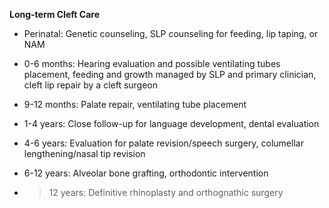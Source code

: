 **Long-term Cleft Care**

- Perinatal: Genetic counseling, SLP counseling for feeding, lip taping, or NAM

- 0-6 months: Hearing evaluation and possible ventilating tubes placement, feeding and growth managed by SLP and primary clinician, cleft lip repair by a cleft surgeon

- 9-12 months: Palate repair, ventilating tube placement

- 1-4 years: Close follow-up for language development, dental evaluation

- 4-6 years: Evaluation for palate revision/speech surgery, columellar lengthening/nasal tip revision

- 6-12 years: Alveolar bone grafting, orthodontic intervention

- > 12 years: Definitive rhinoplasty and orthognathic surgery